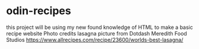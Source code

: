 # odin-recipes
this project will be using my new found knowledge of HTML to make a basic recipe website
Photo credits
lasagna picture from Dotdash Meredith Food Studios https://www.allrecipes.com/recipe/23600/worlds-best-lasagna/